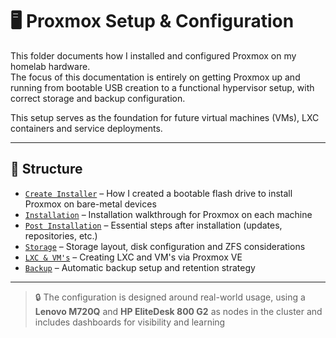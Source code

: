 # 🖥️ Proxmox Setup & Configuration

This folder documents how I installed and configured Proxmox on my homelab hardware.  
The focus of this documentation is entirely on getting Proxmox up and running from bootable USB creation to a functional hypervisor setup, with correct storage and backup configuration.

This setup serves as the foundation for future virtual machines (VMs), LXC containers and service deployments.

---

## 📁 Structure 

- [`Create Installer`](./proxmox-install/create-installer.md) – How I created a bootable flash drive to install Proxmox on bare-metal devices 
- [`Installation`](./proxmox-install.proxmox-installation.md) – Installation walkthrough for Proxmox on each machine
- [`Post Installation`](./proxmox-install/post-install.md) – Essential steps after installation (updates, repositories, etc.)
- [`Storage`](./proxmox-install/storage.md) – Storage layout, disk configuration and ZFS considerations
- [`LXC & VM's`](./proxmox-install/lxc-vm.md) – Creating LXC and VM's via Proxmox VE
- [`Backup`](./proxmox-install/backup.md) – Automatic backup setup and retention strategy

---

> 🔒 The configuration is designed around real-world usage, using a **Lenovo M720Q** and **HP EliteDesk 800 G2** as nodes in the cluster and includes dashboards for visibility and learning
